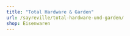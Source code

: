 ```yaml
---
title: "Total Hardware & Garden"
url: /sayreville/total-hardware-und-garden/
shop: Eisenwaren
---
```

